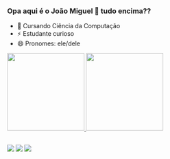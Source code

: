 ### Opa aqui é o João Miguel 🤘 tudo encima??

 - 🌱 Cursando Ciência da Computação
 - ⚡ Estudante curioso 
 - 😄 Pronomes: ele/dele

<div>
  <a href="https://github.com/JonasM1504">
  <img height="180em" src="https://github-readme-stats.vercel.app/api?username=JonasM1504&show_icons=true&theme=merko&include_all_commits=true&count_private=true"/>
  <img height="180em" src="https://github-readme-stats.vercel.app/api/top-langs/?username=JonasM1504&layout=compact&langs_count=7&theme=merko"/>
</div>
 
  
  ##
  
  <div>
    
  <a href="https://www.instagram.com/joao_miguel.c/" target="_blank"><img src="https://img.shields.io/badge/-Instagram-%23E4405F?style=for-the-badge&logo=instagram&logoColor=white" target="_blank"></a>
  <a href = "mailto:carpesjoao3@gmail.com"><img src="https://img.shields.io/badge/-Gmail-%23333?style=for-the-badge&logo=gmail&logoColor=white" target="_blank"></a>
  <a href="https://www.linkedin.com/in/jo%C3%A3o-miguel-carpes-a8639421b/" target="_blank"><img src="https://img.shields.io/badge/-LinkedIn-%230077B5?style=for-the-badge&logo=linkedin&logoColor=white" target="_blank"></a> 
 
 
</div>

    
    
  
  
 

  
  
  
  


